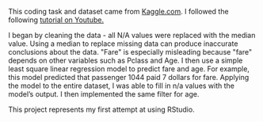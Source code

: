 This coding task and dataset came from [Kaggle.com](https://www.kaggle.com/c/titanic/data).
I followed the following [tutorial on Youtube.](https://www.youtube.com/watch?v=Zx2TguRHrJE) 

I began by cleaning the data - all N/A values were replaced with the median value.  Using a median to replace missing data can produce inaccurate conclusions about the data. "Fare" is especially misleading because "fare" depends on other variables such as Pclass and Age. I then use a  simple least square linear regression model to predict fare and age. For example, this model predicted that passenger 1044 paid 7 dollars for fare. Applying the model to the entire dataset, I was able to fill in n/a values with the model’s output. I then implemented the same filter for age. 

This project represents my first attempt at using RStudio. 